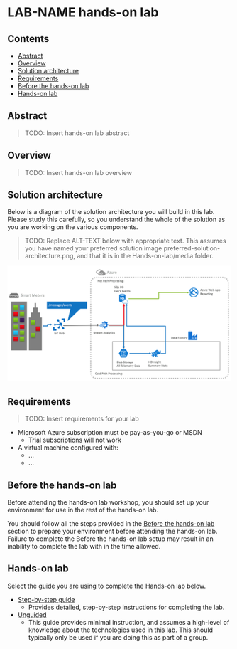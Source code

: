 # LAB-NAME hands-on lab

## Contents

* [Abstract](#abstract)
* [Overview](#overview)
* [Solution architecture](#solution-architecture)
* [Requirements](#requirements)
* [Before the hands-on lab](#before-the-hands-on-lab)
* [Hands-on lab](#hands-on-lab)

## Abstract

> TODO: Insert hands-on lab abstract

## Overview

> TODO: Insert hands-on lab overview

## Solution architecture

Below is a diagram of the solution architecture you will build in this lab. Please study this carefully, so you understand the whole of the solution as you are working on the various components.

> TODO: Replace ALT-TEXT below with appropriate text. This assumes you have named your preferred solution image preferred-solution-architecture.png, and that it is in the Hands-on-lab/media folder.

![Diagram of the preferred solution... ALT-TEXT](./media/preferred-solution-architecture.png "Preferred high-level architecture")

## Requirements

> TODO: Insert requirements for your lab

* Microsoft Azure subscription must be pay-as-you-go or MSDN
  * Trial subscriptions will not work
* A virtual machine configured with:
  * ...
  * ...

## Before the hands-on lab

Before attending the hands-on lab workshop, you should set up your environment for use in the rest of the hands-on lab.

You should follow all the steps provided in the [Before the hands-on lab](./Before%20the%20lab.md) section to prepare your environment before attending the hands-on lab. Failure to complete the Before the hands-on lab setup may result in an inability to complete the lab with in the time allowed.

## Hands-on lab

Select the guide you are using to complete the Hands-on lab below.

* [Step-by-step guide](./HOL-step-by-step-LAB-NAME.md)
  * Provides detailed, step-by-step instructions for completing the lab.
* [Unguided](./HOL-uguided-LAB-NAME.md)
  * This guide provides minimal instruction, and assumes a high-level of knowledge about the technologies used in this lab. This should typically only be used if you are doing this as part of a group.